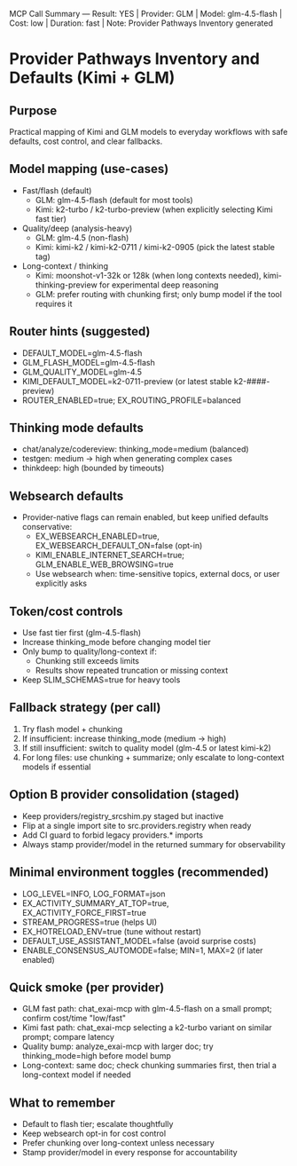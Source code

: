 MCP Call Summary — Result: YES | Provider: GLM | Model: glm-4.5-flash | Cost: low | Duration: fast | Note: Provider Pathways Inventory generated

# Provider Pathways Inventory and Defaults (Kimi + GLM)

## Purpose
Practical mapping of Kimi and GLM models to everyday workflows with safe defaults, cost control, and clear fallbacks.

## Model mapping (use-cases)
- Fast/flash (default)
  - GLM: glm-4.5-flash (default for most tools)
  - Kimi: k2-turbo / k2-turbo-preview (when explicitly selecting Kimi fast tier)
- Quality/deep (analysis-heavy)
  - GLM: glm-4.5 (non-flash)
  - Kimi: kimi-k2 / kimi-k2-0711 / kimi-k2-0905 (pick the latest stable tag)
- Long-context / thinking
  - Kimi: moonshot-v1-32k or 128k (when long contexts needed), kimi-thinking-preview for experimental deep reasoning
  - GLM: prefer routing with chunking first; only bump model if the tool requires it

## Router hints (suggested)
- DEFAULT_MODEL=glm-4.5-flash
- GLM_FLASH_MODEL=glm-4.5-flash
- GLM_QUALITY_MODEL=glm-4.5
- KIMI_DEFAULT_MODEL=k2-0711-preview (or latest stable k2-####-preview)
- ROUTER_ENABLED=true; EX_ROUTING_PROFILE=balanced

## Thinking mode defaults
- chat/analyze/codereview: thinking_mode=medium (balanced)
- testgen: medium → high when generating complex cases
- thinkdeep: high (bounded by timeouts)

## Websearch defaults
- Provider-native flags can remain enabled, but keep unified defaults conservative:
  - EX_WEBSEARCH_ENABLED=true, EX_WEBSEARCH_DEFAULT_ON=false (opt-in)
  - KIMI_ENABLE_INTERNET_SEARCH=true; GLM_ENABLE_WEB_BROWSING=true
  - Use websearch when: time-sensitive topics, external docs, or user explicitly asks

## Token/cost controls
- Use fast tier first (glm-4.5-flash)
- Increase thinking_mode before changing model tier
- Only bump to quality/long-context if:
  - Chunking still exceeds limits
  - Results show repeated truncation or missing context
- Keep SLIM_SCHEMAS=true for heavy tools

## Fallback strategy (per call)
1) Try flash model + chunking
2) If insufficient: increase thinking_mode (medium → high)
3) If still insufficient: switch to quality model (glm-4.5 or latest kimi-k2)
4) For long files: use chunking + summarize; only escalate to long-context models if essential

## Option B provider consolidation (staged)
- Keep providers/registry_srcshim.py staged but inactive
- Flip at a single import site to src.providers.registry when ready
- Add CI guard to forbid legacy providers.* imports
- Always stamp provider/model in the returned summary for observability

## Minimal environment toggles (recommended)
- LOG_LEVEL=INFO, LOG_FORMAT=json
- EX_ACTIVITY_SUMMARY_AT_TOP=true, EX_ACTIVITY_FORCE_FIRST=true
- STREAM_PROGRESS=true (helps UI)
- EX_HOTRELOAD_ENV=true (tune without restart)
- DEFAULT_USE_ASSISTANT_MODEL=false (avoid surprise costs)
- ENABLE_CONSENSUS_AUTOMODE=false; MIN=1, MAX=2 (if later enabled)

## Quick smoke (per provider)
- GLM fast path: chat_exai-mcp with glm-4.5-flash on a small prompt; confirm cost/time "low/fast"
- Kimi fast path: chat_exai-mcp selecting a k2-turbo variant on similar prompt; compare latency
- Quality bump: analyze_exai-mcp with larger doc; try thinking_mode=high before model bump
- Long-context: same doc; check chunking summaries first, then trial a long-context model if needed

## What to remember
- Default to flash tier; escalate thoughtfully
- Keep websearch opt-in for cost control
- Prefer chunking over long-context unless necessary
- Stamp provider/model in every response for accountability

